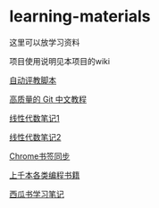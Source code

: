 # learning-materials
这里可以放学习资料

项目使用说明见本项目的wiki

[自动评教脚本](https://github.com/fan-ziqi/Auto-Choose)

[高质量的 Git 中文教程](https://github.com/geeeeeeeeek/git-recipes)

[线性代数笔记1](https://github.com/zlotus/notes-linear-algebra)

[线性代数笔记2](https://github.com/ML-NLPChina/MIT-Linear-Algebra-Notes)

[Chrome书签同步](https://github.com/CLDeveloping/chrome-bookmark)

[上千本各类编程书籍](https://github.com/XiangLinPro/IT_book)

[西瓜书学习笔记](https://github.com/Vay-keen/Machine-learning-learning-notes)
